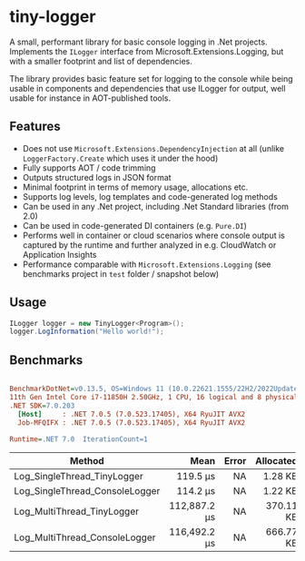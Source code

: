 # tiny-logger
A small, performant library for basic console logging in .Net projects. Implements the `ILogger` interface from Microsoft.Extensions.Logging, but with a smaller footprint and list of dependencies.

The library provides basic feature set for logging to the console while being usable in components and dependencies that use ILogger for output, well usable for instance in AOT-published tools.

## Features
- Does not use `Microsoft.Extensions.DependencyInjection` at all (unlike `LoggerFactory.Create` which uses it under the hood)
- Fully supports AOT / code trimming
- Outputs structured logs in JSON format
- Minimal footprint in terms of memory usage, allocations etc.
- Supports log levels, log templates and code-generated log methods
- Can be used in any .Net project, including .Net Standard libraries (from 2.0)
- Can be used in code-generated DI containers (e.g. `Pure.DI`)
- Performs well in container or cloud scenarios where console output is captured by the runtime and further analyzed in e.g. CloudWatch or Application Insights
- Performance comparable with `Microsoft.Extensions.Logging` (see benchmarks project in `test` folder / snapshot below)

## Usage
```csharp
ILogger logger = new TinyLogger<Program>();
logger.LogInformation("Hello world!");
```

## Benchmarks
``` ini

BenchmarkDotNet=v0.13.5, OS=Windows 11 (10.0.22621.1555/22H2/2022Update/SunValley2)
11th Gen Intel Core i7-11850H 2.50GHz, 1 CPU, 16 logical and 8 physical cores
.NET SDK=7.0.203
  [Host]     : .NET 7.0.5 (7.0.523.17405), X64 RyuJIT AVX2
  Job-MFQIFX : .NET 7.0.5 (7.0.523.17405), X64 RyuJIT AVX2

Runtime=.NET 7.0  IterationCount=1  

```
|                         Method |         Mean | Error | Allocated |
|------------------------------- |-------------:|------:|----------:|
|    Log_SingleThread_TinyLogger |     119.5 μs |    NA |   1.28 KB |
| Log_SingleThread_ConsoleLogger |     114.2 μs |    NA |   1.22 KB |
|     Log_MultiThread_TinyLogger | 112,887.2 μs |    NA | 370.11 KB |
|  Log_MultiThread_ConsoleLogger | 116,492.2 μs |    NA | 666.77 KB |
